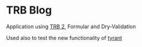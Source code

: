 TRB Blog
================

Application using [TRB 2](http://trailblazer.to/gems/operation/2.0/release_notes.html), Formular and Dry-Validation

Used also to test the new functionality of [tyrant](https://github.com/apotonick/tyrant)
